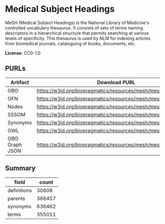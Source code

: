 # Medical Subject Headings

MeSH (Medical Subject Headings) is the National Library of Medicine's controlled vocabulary thesaurus. It consists of sets of terms naming descriptors in a hierarchical structure that permits searching at various levels of specificity. This thesaurus is used by NLM for indexing articles from biomedical journals, cataloguing of books, documents, etc.

**License**: CC0-1.0

## PURLs

| Artifact       | Download PURL                                                   | Latest Versioned Download PURL                                       |
|----------------|-----------------------------------------------------------------|----------------------------------------------------------------------|
| OBO            | https://w3id.org/biopragmatics/resources/mesh/mesh.obo          | https://w3id.org/biopragmatics/resources/mesh/2025/mesh.obo          |
| OFN            | https://w3id.org/biopragmatics/resources/mesh/mesh.ofn.gz       | https://w3id.org/biopragmatics/resources/mesh/2025/mesh.ofn.gz       |
| Nodes          | https://w3id.org/biopragmatics/resources/mesh/mesh.tsv          | https://w3id.org/biopragmatics/resources/mesh/2025/mesh.tsv          |
| SSSOM          | https://w3id.org/biopragmatics/resources/mesh/mesh.sssom.tsv    | https://w3id.org/biopragmatics/resources/mesh/2025/mesh.sssom.tsv    |
| Synonyms       | https://w3id.org/biopragmatics/resources/mesh/mesh.synonyms.tsv | https://w3id.org/biopragmatics/resources/mesh/2025/mesh.synonyms.tsv |
| OWL            | https://w3id.org/biopragmatics/resources/mesh/mesh.owl.gz       | https://w3id.org/biopragmatics/resources/mesh/2025/mesh.owl.gz       |
| OBO Graph JSON | https://w3id.org/biopragmatics/resources/mesh/mesh.json.gz      | https://w3id.org/biopragmatics/resources/mesh/2025/mesh.json.gz      |

## Summary

| field       |   count |
|-------------|---------|
| definitions |   30808 |
| parents     |  366457 |
| synonyms    |  636462 |
| terms       |  355011 |
